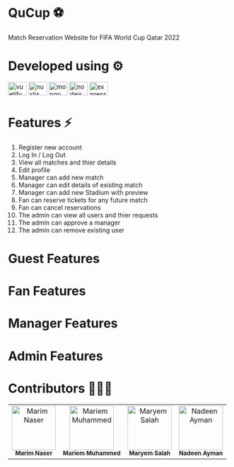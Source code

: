 # QuCup ⚽
Match Reservation Website for FIFA World Cup Qatar 2022 

# Developed using ⚙️
<div alig="left">
 <img src="https://cdn.jsdelivr.net/gh/devicons/devicon/icons/nuxtjs/nuxtjs-original.svg" height="30" width="42" alt="vuetify logo"  />
 <img src="https://cdn.jsdelivr.net/gh/devicons/devicon/icons/vuetify/vuetify-original.svg" height="30" width="42" alt="nuxtjs logo"  />
  <img src="https://cdn.jsdelivr.net/gh/devicons/devicon/icons/mongodb/mongodb-original.svg" height="30" width="42" alt="mongo logo"  />
 <img src="https://cdn.jsdelivr.net/gh/devicons/devicon/icons/nodejs/nodejs-original.svg" height="30" width="42" alt="nodejs logo"  />
 <img src="https://cdn.jsdelivr.net/gh/devicons/devicon/icons/express/express-original.svg" height="30" width="42" alt="express logo"  />
 <div/>
 
 
# Features ⚡
1. Register new account
2. Log In / Log Out
2. View all matches and thier details
3.  Edit profile 
4. Manager can add new match
5. Manager can edit details of existing match
6. Manager can add new Stadium with preview
7. Fan can reserve tickets for any future match
8. Fan can cancel reservations
9. The admin can view all users and thier requests
10. The admin can approve a manager
11. The admin can remove existing user

# Guest Features
# Fan Features
# Manager Features
# Admin Features



# Contributors 👩🏻‍💻
<table align="center">
  <tr>
    <td align="center">
    <a href="https://github.com/Marim1611" target="_black">
    <img src="https://avatars.githubusercontent.com/u/76243256?s=120&v=4" width="100px;" alt="Marim Naser"/>
    <br />
    <sub><b>Marim Naser</b></sub></a>
    </td>
    <td align="center">
    <a href="https://github.com/mariemzayn18" target="_black">
    <img src="https://avatars.githubusercontent.com/u/76264155?s=120&v=4" width="100px;" alt="Mariem Muhammed"/>
    <br />
    <sub><b> Mariem Muhammed</b></sub></a>
    </td>
     <td align="center">
    <a href="https://github.com/maryemsalah22" target="_black">
    <img src="https://avatars.githubusercontent.com/u/56718680?v=4" width="100px;" alt="Maryem Salah"/>
    <br />
    <sub><b>Maryem Salah</b></sub></a>
    </td>
     <td align="center">
    <a href="https://github.com/nadeenay" target="_black">
    <img src="https://avatars.githubusercontent.com/u/70846138?v=4" width="100px;" alt="Nadeen Ayman"/>
    <br />
    <sub><b>Nadeen Ayman</b></sub></a>
    </td>
  </tr>
 </table>
